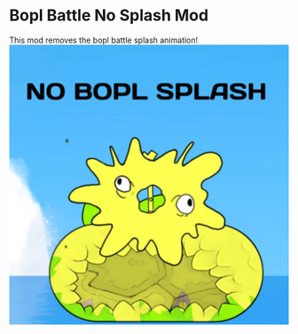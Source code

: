 # Bopl Battle No Splash Mod
This mod removes the bopl battle splash animation!
![alt text](https://github.com/sashaantipov2012/BoplBattleNoSplash/blob/e95722b119bca8d7b331bc7b7ee7364a425775b8/noboplsplash.png "NoBoplSplash")
